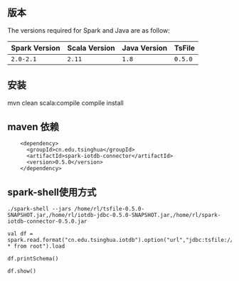 ## 版本

The versions required for Spark and Java are as follow:

| Spark Version | Scala Version | Java Version | TsFile |
| ------------- | ------------- | ------------ |------------ |
| `2.0-2.1`        | `2.11`        | `1.8`        | `0.5.0`|


## 安装
mvn clean scala:compile compile install


## maven 依赖

```
    <dependency>
      <groupId>cn.edu.tsinghua</groupId>
      <artifactId>spark-iotdb-connector</artifactId>
      <version>0.5.0</version>
    </dependency>
```


## spark-shell使用方式

```
./spark-shell --jars /home/rl/tsfile-0.5.0-SNAPSHOT.jar,/home/rl/iotdb-jdbc-0.5.0-SNAPSHOT.jar,/home/rl/spark-iotdb-connector-0.5.0.jar

val df = spark.read.format("cn.edu.tsinghua.iotdb").option("url","jdbc:tsfile://127.0.0.1:6667/").option("sql","select * from root").load

df.printSchema()

df.show()
```
